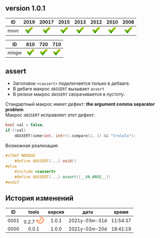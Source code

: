 ﻿
[P]: ../icons/progress.png
[V]: ../icons/success.png
[X]: ../icons/failed.png
[D]: ../icons/danger.png
[E]: ../icons/empty.png
[N]: ../icons/na.png

version 1.0.1
---

| **ID**  | 2019      | 20017     | 2015      | 2013      | 2012      | 2010      | 2008      |  
|:-------:|:---------:|:---------:|:---------:|:---------:|:---------:|:---------:|:---------:|  
| msvc    | [![V]][M] | [![V]][M] | [![V]][M] | [![V]][M] | [![V]][M] | [![V]][M] | [![V]][M] |  

| **ID**  | 810       | 720       | 710       |  
|:-------:|:---------:|:---------:|:---------:|  
| mingw   | [![V]][M] | [![V]][M] | [![V]][M] |  


[T]: https://github.com/Kartonagnick/tools  "библиотека общего назначения tools"  
[M]: #assert  "макрос dASSERT"  

assert
------
- Заголовок `<cassert>` подключается только в дебааге.  
- В дебаге макрос `dASSERT` вызывает `assert`  
- В релизе макрос `dASSERT` сворачивается в пустоту.  

Стандартный макрос имеет дефект: **the argument comma separator problem**  
Макрос `dASSERT` исправляет этот дефект:  

```cpp
bool val = false;
if (!val)
    dASSERT(some<int, int>().compare(1, 1) && "trololo");
```

Возможная реализация:  

```cpp
#ifdef NDEBUG
    #define dASSERT(...) void()
#else
    #include <cassert>
    #define dASSERT(...) assert((__VA_ARGS__))
#endif
```

История изменений 
---

| **ID** |      tools      | версия |     дата      |  время   |  
|:------:|:---------------:|:------:|:-------------:|:--------:|  
|  0001  | 0.2.7 [![P]][T] | 1.0.1  | 2021y-03m-31d | 11:54:37 |  
|  0000  | 0.0.1           | 1.0.0  | 2021y-02m-20d | 18:41:19 |  
